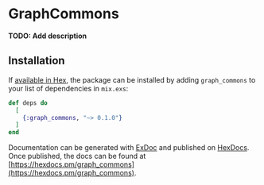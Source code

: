 # GraphCommons

**TODO: Add description**

## Installation

If [available in Hex](https://hex.pm/docs/publish), the package can be installed
by adding `graph_commons` to your list of dependencies in `mix.exs`:

```elixir
def deps do
  [
    {:graph_commons, "~> 0.1.0"}
  ]
end
```

Documentation can be generated with [ExDoc](https://github.com/elixir-lang/ex_doc)
and published on [HexDocs](https://hexdocs.pm). Once published, the docs can
be found at [https://hexdocs.pm/graph_commons](https://hexdocs.pm/graph_commons).

